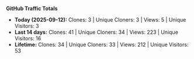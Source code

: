 
**GitHub Traffic Totals**

- **Today (2025-09-12):** Clones: 3 | Unique Cloners: 3 | Views: 5 | Unique Visitors: 3
- **Last 14 days:** Clones: 41 | Unique Cloners: 34 | Views: 223 | Unique Visitors: 16
- **Lifetime:** Clones: 34 | Unique Cloners: 33 | Views: 212 | Unique Visitors: 53
